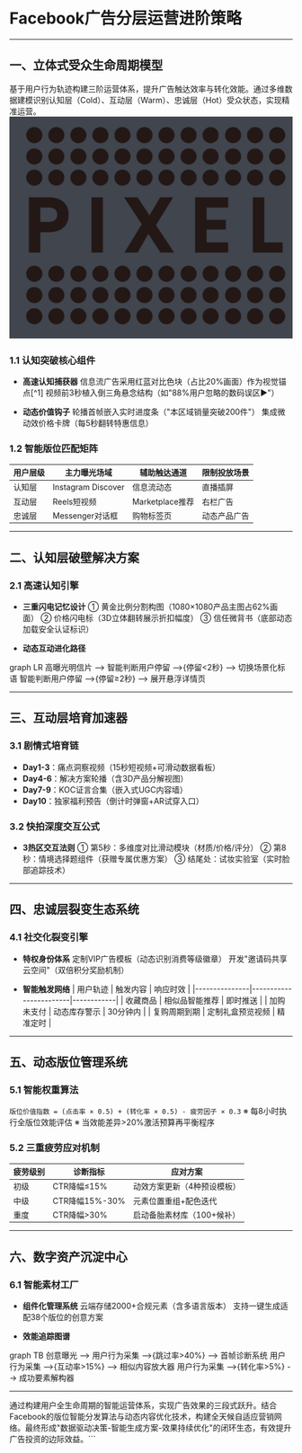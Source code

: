 
# Facebook广告分层运营进阶策略

---

## 一、立体式受众生命周期模型
基于用户行为轨迹构建三阶运营体系，提升广告触达效率与转化效能。通过多维数据建模识别认知层（Cold）、互动层（Warm）、忠诚层（Hot）受众状态，实现精准运营。
![替代文字](微信图片_20250328135404.png)
### 1.1 认知突破核心组件
- **高速认知捕获器**
  信息流广告采用红蓝对比色块（占比20%画面）作为视觉锚点[^1]
  视频前3秒植入倒三角悬念结构（如"88%用户忽略的数码误区▶"）

- **动态价值钩子**
  轮播首帧嵌入实时进度条（"本区域销量突破200件"）
  集成微动效价格卡牌（每5秒翻转特惠信息）

### 1.2 智能版位匹配矩阵
| 用户层级 | 主力曝光场域      | 辅助触达通道      | 限制投放场景    |
|----------|-------------------|-------------------|-----------------|
| 认知层   | Instagram Discover | 信息流动态       | 直播插屏        |
| 互动层   | Reels短视频       | Marketplace推荐  | 右栏广告        |
| 忠诚层   | Messenger对话框   | 购物标签页       | 动态产品广告    |

---

## 二、认知层破壁解决方案
### 2.1 高速认知引擎
- **三重闪电记忆设计**
  ① 黄金比例分割构图（1080×1080产品主图占62%画面）
  ② 价格闪电标（3D立体翻转展示折扣幅度）
  ③ 信任微背书（底部动态加载安全认证标识）

- **动态互动进化路径**

graph LR
高曝光明信片 --> 智能判断用户停留 -->{停留<2秒} --> 切换场景化标语
智能判断用户停留 -->{停留≥2秒} --> 展开悬浮详情页


---

## 三、互动层培育加速器
### 3.1 剧情式培育链
- **Day1-3**：痛点洞察视频（15秒短视频+可滑动数据看板）
- **Day4-6**：解决方案轮播（含3D产品分解视图）
- **Day7-9**：KOC证言合集（嵌入式UGC内容墙）
- **Day10**：独家福利预告（倒计时弹窗+AR试穿入口）

### 3.2 快拍深度交互公式
- **3热区交互法则**
  ① 第5秒：多维度对比滑动模块（材质/价格/评分）
  ② 第8秒：情境选择题组件（获赠专属优惠方案）
  ③ 结尾处：试妆实验室（实时脸部追踪技术）

---

## 四、忠诚层裂变生态系统
### 4.1 社交化裂变引擎
- **特权身份体系**
  定制VIP广告模板（动态识别消费等级徽章）
  开发"邀请码共享云空间"（双倍积分奖励机制）

- **智能触发网络**
| 用户轨迹      | 触发内容               | 响应时效   |
|---------------|------------------------|------------|
| 收藏商品      | 相似品智能推荐         | 即时推送   |
| 加购未支付    | 动态库存警示           | 30分钟内   |
| 复购周期到期  | 定制礼盒预览视频       | 精准定时   |

---

## 五、动态版位管理系统
### 5.1 智能权重算法
`版位价值指数 = (点击率 × 0.5) + (转化率 × 0.5) - 疲劳因子 × 0.3`
※ 每8小时执行全版位效能评估
※ 当效能差异>20%激活预算再平衡程序

### 5.2 三重疲劳应对机制
| 疲劳级别 | 诊断指标          | 应对方案             |
|----------|-------------------|----------------------|
| 初级     | CTR降幅≤15%      | 动效方案更新（4种预设模板） |
| 中级     | CTR降幅15%-30%   | 元素位置重组+配色迭代   |
| 重度     | CTR降幅>30%      | 启动备胎素材库（100+候补） |

---

## 六、数字资产沉淀中心
### 6.1 智能素材工厂
- **组件化管理系统**
  云端存储2000+合规元素（含多语言版本）
  支持一键生成适配38个版位的创意方案

- **效能追踪图谱**

graph TB
创意曝光 --> 用户行为采集 -->{跳过率>40%} --> 首帧诊断系统
用户行为采集 -->{互动率>15%} --> 相似内容放大器
用户行为采集 -->{转化率>5%} --> 成功要素解构器


---

通过构建用户全生命周期的智能运营体系，实现广告效果的三段式跃升。结合Facebook的版位智能分发算法与动态内容优化技术，构建全天候自适应营销网络。最终形成"数据驱动决策-智能生成方案-效果持续优化"的闭环生态，有效提升广告投资的边际效益。```
